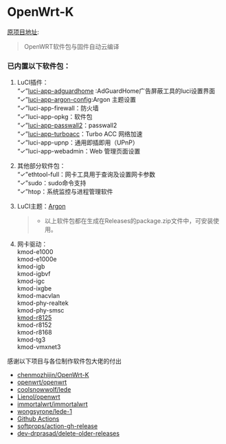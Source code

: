 # OpenWrt-K
[原项目地址](https://github.com/chenmozhijin/OpenWrt-K):

> OpenWRT软件包与固件自动云编译

### 已内置以下软件包：

1. LuCI插件：  
  “✓”[luci-app-adguardhome](https://github.com/chenmozhijin/luci-app-adguardhome) :AdGuardHome广告屏蔽工具的luci设置界面  
  “✓”[luci-app-argon-config](https://github.com/jerrykuku/luci-app-argon-config):Argon 主题设置  
  “✓”luci-app-firewall：防火墙  
  “✓”luci-app-opkg：软件包  
  “✓”[luci-app-passwall2](https://github.com/xiaorouji/openwrt-passwall2)：passwall2    
  “✓”[luci-app-turboacc](https://github.com/chenmozhijin/turboacc)：Turbo ACC 网络加速  
  “✓”luci-app-upnp：通用即插即用（UPnP）   
  “✓”luci-app-webadmin：Web 管理页面设置  
  
1. 其他部分软件包：  
  “✓”ethtool-full：网卡工具用于查询及设置网卡参数  
  “✓”sudo：sudo命令支持  
  “✓”htop：系统监控与进程管理软件        

1. LuCI主题：[Argon](https://github.com/jerrykuku/luci-theme-argon)

    > + 以上软件包都在生成在Releases的package.zip文件中，可安装使用。

2. 网卡驱动：   
  kmod-e1000  
  kmod-e1000e  
  kmod-igb  
  kmod-igbvf  
  kmod-igc  
  kmod-ixgbe  
  kmod-macvlan  
  kmod-phy-realtek  
  kmod-phy-smsc  
  [kmod-r8125](https://github.com/sbwml/package_kernel_r8125)  
  kmod-r8152  
  kmod-r8168  
  kmod-tg3     
  kmod-vmxnet3

 感谢以下项目与各位制作软件包大佬的付出
+ [chenmozhijin/OpenWrt-K](https://github.com/chenmozhijin/OpenWrt-K/)
+ [openwrt/openwrt](https://github.com/openwrt/openwrt/)
+ [coolsnowwolf/lede](https://github.com/coolsnowwolf/lede)
+ [Lienol/openwrt](https://github.com/Lienol/openwrt)
+ [immortalwrt/immortalwrt](https://github.com/immortalwrt/immortalwrt/)
+ [wongsyrone/lede-1](https://github.com/wongsyrone/lede-1)
+ [Github Actions](https://github.com/features/actions)
+ [softprops/action-gh-release](https://github.com/ncipollo/release-action)
+ [dev-drprasad/delete-older-releases](https://github.com/mknejp/delete-release-assets)
